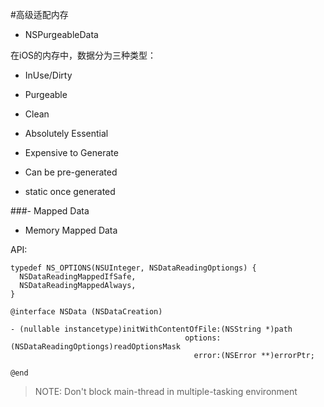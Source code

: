 #高级适配内存

- NSPurgeableData

在iOS的内存中，数据分为三种类型：

- InUse/Dirty
- Purgeable
- Clean


- Absolutely Essential
- Expensive to Generate
- Can be pre-generated
- static once generated


###- Mapped Data

- Memory Mapped Data

API:
```
typedef NS_OPTIONS(NSUInteger, NSDataReadingOptiongs) {
  NSDataReadingMappedIfSafe,
  NSDataReadingMappedAlways,
}

@interface NSData (NSDataCreation)

- (nullable instancetype)initWithContentOfFile:(NSString *)path
                                       options:(NSDataReadingOptiongs)readOptionsMask
                                         error:(NSError **)errorPtr;

@end
```

> NOTE: Don't block main-thread in multiple-tasking environment
